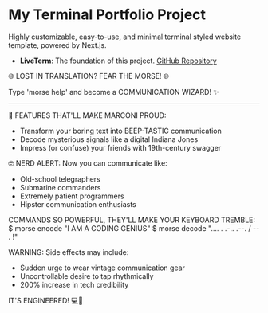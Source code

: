 # My Terminal Portfolio Project

Highly customizable, easy-to-use, and minimal terminal styled website template, powered by Next.js.
- **LiveTerm**: The foundation of this project. [GitHub Repository](https://github.com/Cveinnt/LiveTerm)




🌐 LOST IN TRANSLATION? FEAR THE MORSE! 🌐

Type 'morse help' and become a COMMUNICATION WIZARD! ✨

---------------------------------------------------
📡 FEATURES THAT'LL MAKE MARCONI PROUD:
- Transform your boring text into BEEP-TASTIC communication
- Decode mysterious signals like a digital Indiana Jones
- Impress (or confuse) your friends with 19th-century swagger

🤓 NERD ALERT: Now you can communicate like:
- Old-school telegraphers
- Submarine commanders
- Extremely patient programmers
- Hipster communication enthusiasts

COMMANDS SO POWERFUL, THEY'LL MAKE YOUR KEYBOARD TREMBLE:
$ morse encode "I AM A CODING GENIUS"
$ morse decode ".... . .-.. .--. / -- . !"

WARNING: Side effects may include:
- Sudden urge to wear vintage communication gear
- Uncontrollable desire to tap rhythmically
- 200% increase in tech credibility

IT'S ENGINEERED! 💻🔧
